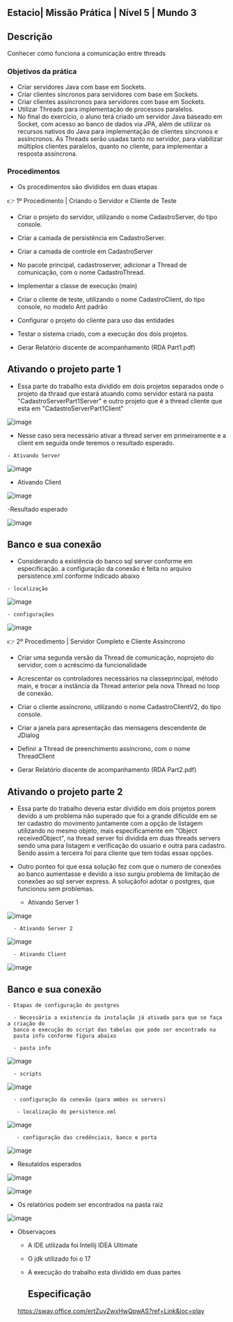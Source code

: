 ## Estacio| Missão Prática | Nível 5 | Mundo 3

## Descrição

  Conhecer como funciona a comunicação entre threads 
      

### Objetivos da prática

- Criar servidores Java com base em Sockets.
- Criar clientes síncronos para servidores com base em Sockets.
- Criar clientes assíncronos para servidores com base em Sockets.
- Utilizar Threads para implementação de processos paralelos.
- No final do exercício, o aluno terá criado um servidor Java baseado em Socket, com
  acesso ao banco de dados via JPA, além de utilizar os recursos nativos do Java para
  implementação de clientes síncronos e assíncronos. As Threads serão usadas tanto
  no servidor, para viabilizar múltiplos clientes paralelos, quanto no cliente, para
  implementar a resposta assíncrona.
   
### Procedimentos

- Os procedimentos são divididos em duas etapas

👉 1º Procedimento | Criando o Servidor e Cliente de Teste

 - Criar o projeto do servidor, utilizando o nome
CadastroServer, do tipo console.

- Criar a camada de persistência em CadastroServer.

- Criar a camada de controle em CadastroServer 

- No pacote principal, cadastroserver, adicionar a Thread de
comunicação, com o nome CadastroThread.

- Implementar a classe de execução (main)

- Criar o cliente de teste, utilizando o nome CadastroClient,
do tipo console, no modelo Ant padrão

- Configurar o projeto do cliente para uso das entidades

- Testar o sistema criado, com a execução dos dois projetos.

- Gerar Relatório discente de acompanhamento (RDA Part1.pdf) 

## Ativando o projeto parte 1

  - Essa parte do trabalho esta dividido em dois projetos separados onde o projeto da thraad que estará atuando como servidor estará na pasta "CadastroServerPart1Server" e outro projeto que é a thread cliente que esta em "CadastroServerPart1Client"

   ![image](Parte1/assets/image2.png)

   - Nesse caso sera necessário ativar a thread server em primeiramente e a client em seguida onde teremos o resultado esperado.

    - Ativando Server

   ![image](Parte1/assets/image3.png)

  - Ativando Client

   ![image](Parte1/assets/image4.png)

  -Resultado esperado
      
  ![image](Parte1/assets/image1.png)

  ## Banco e sua conexão

   - Considerando a existência do banco sql server conforme em especificação. a configuração da conexão é feita no arquivo persistence.xml conforme indicado abaixo
   
    - localização 

   ![image](Parte1/assets/image6.png)

    - configurações 

   ![image](Parte1/assets/image6.png)


 👉 2º Procedimento | Servidor Completo e Cliente Assíncrono 

 - Criar uma segunda versão da Thread de comunicação, noprojeto do servidor, com o acréscimo da funcionalidade
 
 - Acrescentar os controladores necessários na classeprincipal, método main, e trocar a instância da Thread anterior pela nova Thread no loop de conexão.

- Criar o cliente assíncrono, utilizando o nome CadastroClientV2, do tipo console.

- Criar a janela para apresentação das mensagens descendente de JDialog 

-  Definir a Thread de preenchimento assíncrono, com o nome ThreadClient
   
- Gerar Relatório discente de acompanhamento (RDA Part2.pdf) 

## Ativando o projeto parte 2

  - Essa parte do trabalho deveria estar dividido em dois projetos porem devido a um problema não superado que foi a grande dificulde em se ter cadastro do movimento juntamente com a opção de listagem utilizando no mesmo objeto, mais especificamente em "Object receivedObject", na thread server foi dividida em duas threads servers sendo uma para listagem e verificação do usuario e outra para cadastro. Sendo assim a terceira foi para cliente que tem todas essas opções.

  - Outro ponteo foi que essa solução fez com que o numero de conexões ao banco aumentasse e devido a isso surgiu problema de limitação de conexões ao sql server express. A soluçãofoi adotar o postgres, que funcionou sem problemas.

      - Ativando Server 1

   ![image](Parte2/assets/image1.png)  

      - Ativando Server 2

   ![image](Parte2/assets/image2.png)

      - Ativando Client 

   ![image](Parte2/assets/image3.png)

  
  ## Banco e sua conexão

    - Etapas de configuração do postgres
      
      - Necessária a existencia da instalação já ativada para que se faça a criação do 
      banco e execução do script das tabelas que pode ser encontrado na 
      pasta info conforme figura abaixo
     
      - pasta info

   ![image](Parte2/assets/image4.png)

      - scripts
      
   ![image](Parte2/assets/image5.png)


      - configuração da conexão (para ambos os servers)

       - localização do persistence.xml
      
   ![image](Parte2/assets/image6.png)

       - configuração das credênciais, banco e porta
      
   ![image](Parte2/assets/image7.png)


  - Resutaldos esperados  

![image](https://github.com/msbzz/estacio.m3.n5/assets/44148209/3f5794a1-1ed9-4493-b921-8319ebbee116)

![image](https://github.com/msbzz/estacio.m3.n5/assets/44148209/9d66b014-4716-4aff-99b9-ee0de85e7906)

- Os relatórios podem ser encontrados na pasta raiz

![image](https://github.com/msbzz/estacio.m3.n5/assets/44148209/3c58710b-e2e9-475c-82f7-85ba5a72c9be)

 
- Observaçoes
   - A IDE utilizada foi Intellij IDEA Ultimate
   - O jdk utilizado foi o 17
   - A execução do trabalho esta dividido em duas partes
        
     
     ## Especificação
    
    https://sway.office.com/ertZuvZwxHwQpwAS?ref=Link&loc=play
   
